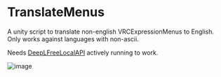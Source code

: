# TranslateMenus
A unity script to translate non-english VRCExpressionMenus to English. Only works against languages with non-ascii.

Needs [DeepLFreeLocalAPI](https://github.com/MistressPlague/DeepLFreeLocalAPI) actively running to work.

![image](https://github.com/MistressPlague/TranslateMenus/assets/36628963/c12b7ad0-2371-43f6-9260-d6fae24340c3)
